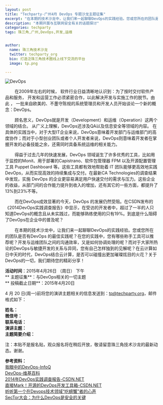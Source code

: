 ```yaml
---
layout: post
title: "Techparty-广州4月 DevOps 专题沙龙主题征集"
excerpt: "在本期的技术沙龙中，让我们来一起聊聊DevOps的实践经验。您或您所在的团队是否有DevOps 的最佳实践呢？关于DevOps的一切，我们期待您的精彩分享！"
description: "本期开展与互联网安全有关的话题探讨"
categories: techparty
tags: 珠三角,广州,DevOps,开发,运维


author:
  name: 珠三角技术沙龙
  twitter: techparty_org
  bio: 打造泛珠三角技术圈线上线下交流的平台
  image: tp.png

---
```

![DevOps](/images/events/devops.jpg)

&nbsp;&nbsp;&nbsp;&nbsp;&nbsp;&nbsp;&nbsp;&nbsp;在2009年左右的时候， 软件行业日益清晰地认识到：为了按时交付软件产品和服务， 开发和运营工作必须紧密合作，以此解决开发与实施工作的脱节。由此 ， 一批来自欧美的、不墨守陈规的系统管理员和开发人员开始谈论一个新的概念：DevOps。

&nbsp;&nbsp;&nbsp;&nbsp;&nbsp;&nbsp;&nbsp;&nbsp;顾名思义，DevOps就是开发（Development）和运维（Operation）这两个领域的结合。 从广义上理解，DevOps还涉及QA以及信息安全等领域的内容。 在具体的实践当中，对于大型IT企业来说，DevOps意味着开发部门与运维部门的高度协作；而对于小型创业团队或者个人开发者来说，DevOps则意味着开发者在掌握开发的必备技能之余，还需同时具备系统运维的相关能力。

&nbsp;&nbsp;&nbsp;&nbsp;&nbsp;&nbsp;&nbsp;&nbsp;得益于过去几年的快速发展，DevOps 领域诞生了许多优秀的工具，比如用于监控的Monit、用于部署的Capistrano、软件包管理器 FPM 以及开源配置管理工具 Puppet Dashboard 等。这些工具都有效地帮助着 IT 团队能够更高效地实践 DevOps，从而实现高效的持续集成与交付。在最新CA Technologies的调查结果中发现，实施 DevOps 的企业更容易满足用户快速交付的需求与压力。这些企业的收益，从部门间的合作能力提升到收入的增加，还有其它的一些方面，都提升了13%到23%不等。

&nbsp;&nbsp;&nbsp;&nbsp;&nbsp;&nbsp;&nbsp;&nbsp;而在DevOps成效显著的今天，DevOps 的发展仍然受阻。在CSDN发布的《2014DevOps实践调查报告》中显示，在受访的开发者中，超过了一半的人只知道DevOps的概念且从未实践过，而能够熟练使用的只有19%。到底是什么阻碍了DevOps在企业中的普及呢？

&nbsp;&nbsp;&nbsp;&nbsp;&nbsp;&nbsp;&nbsp;&nbsp;在本期的技术沙龙中，让我们来一起聊聊DevOps的实践经验。您或您所在的团队是否有DevOps 的最佳实践呢？在您的实践中，您有哪些称手工具可以推荐呢？开发与运维团队之间的沟通效率，又是如何协调处理的呢？而对于大家所热论的DevOps与敏捷开发的关系与异同，您有自己怎样独到的见解呢？在云计算如日中天的时代，DevOps结合云计算，是否可以碰撞出更加璀璨炫目的火花？关于DevOps的一切，我们期待您的精彩分享！

 **活动时间**：2015年4月26日 （周日） 下午  
** 主题征集**：与DevOps相关的一切主题  
** 投稿截止日期**：2015年4月20日  

 4 月 20 日(周一)前将您的演讲主题相关的信息发送到：tp@techparty.org，邮件格式如下：

**姓名：**  
**微信号：**  
**联系电话：**  
**演讲主题：**  
**主题简要介绍：**  

注：本贴不是报名贴，观众报名将在稍后开放，敬请留意珠三角技术沙龙的最新动态。谢谢。

**参考资料：**  
[我眼中的DevOps-InfoQ](http://www.infoq.com/cn/articles/devops-in-my-view/)  
[DevOps-维基百科](http://zh.wikipedia.org/wiki/DevOps)  
[2014年DevOps实践调查报告-CSDN.NET](http://www.csdn.net/article/2014-08-25/2821364-DevOps)  
[直接Mark！开源的DevOps开发工具箱-CSDN.NET](http://www.csdn.net/article/2014-12-08/2823019-DevOps)  
[听听第一个在Devops技术领域“吃螃蟹”者的心声](http://network.51cto.com/art/201502/465223.htm)  
[SecTor大会：为什么DevOps是安全的关键](http://safe.it168.com/a2014/1027/1677/000001677039.shtml)  
